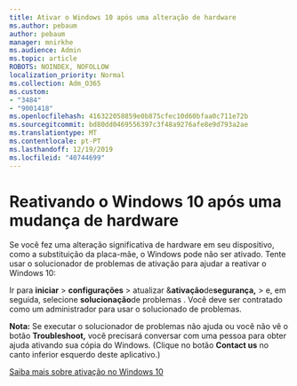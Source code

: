 ```yaml
---
title: Ativar o Windows 10 após uma alteração de hardware
ms.author: pebaum
author: pebaum
manager: mnirkhe
ms.audience: Admin
ms.topic: article
ROBOTS: NOINDEX, NOFOLLOW
localization_priority: Normal
ms.collection: Adm_O365
ms.custom:
- "3484"
- "9001418"
ms.openlocfilehash: 416322058859e0b875cfec10d60bfaa0c711e72b
ms.sourcegitcommit: bd80dd0469556397c3f48a9276afe8e9d793a2ae
ms.translationtype: MT
ms.contentlocale: pt-PT
ms.lasthandoff: 12/19/2019
ms.locfileid: "40744699"
---
```

# <a name="reactivating-windows-10-after-a-hardware-change"></a>Reativando o Windows 10 após uma mudança de hardware

Se você fez uma alteração significativa de hardware em seu dispositivo, como a substituição da placa-mãe, o Windows pode não ser ativado. Tente usar o solucionador de problemas de ativação para ajudar a reativar o Windows 10:

Ir para **iniciar** > **configurações** > atualizar &**ativação**de**segurança,** > e, em seguida, selecione **solucionação**de problemas . Você deve ser contratado como um administrador para usar o solucionado de problemas.

**Nota:** Se executar o solucionador de problemas não ajuda ou você não vê o botão **Troubleshoot,** você precisará conversar com uma pessoa para obter ajuda ativando sua cópia do Windows. (Clique no botão **Contact us** no canto inferior esquerdo deste aplicativo.)

[Saiba mais sobre ativação no Windows 10](https://support.microsoft.com/help/12440/windows-10-activate)
